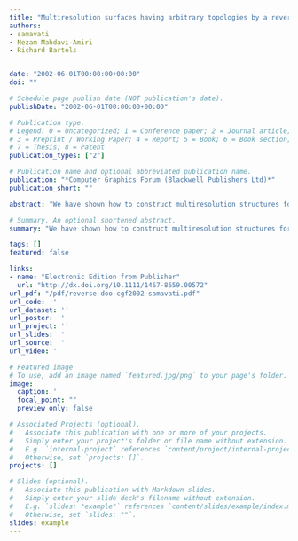 ```yaml
---
title: "Multiresolution surfaces having arbitrary topologies by a reverse Doo subdivision method"
authors:
- samavati
- Nezam Mahdavi-Amiri
- Richard Bartels


date: "2002-06-01T00:00:00+00:00"
doi: ""

# Schedule page publish date (NOT publication's date).
publishDate: "2002-06-01T00:00:00+00:00"

# Publication type.
# Legend: 0 = Uncategorized; 1 = Conference paper; 2 = Journal article;
# 3 = Preprint / Working Paper; 4 = Report; 5 = Book; 6 = Book section;
# 7 = Thesis; 8 = Patent
publication_types: ["2"]

# Publication name and optional abbreviated publication name.
publication: "*Computer Graphics Forum (Blackwell Publishers Ltd)*"
publication_short: ""

abstract: "We have shown how to construct multiresolution structures for reversing subdivision rules using global least squares models (Samavati and Bartels, Computer Graphics Forum, 18(2):97–119, June 1999). As a result, semiorthogonal wavelet systems have also been generated. To construct a multiresolution surface of an arbitrary topology, however, biorthogonal wavelets are needed. In Bartels and Samavati (Journal of Computational and Applied Mathematics, 119:29–67, 2000) we introduced local least squares models for reversing subdivision rules to construct multiresolution curves and tensor product surfaces, noticing that the resulting wavelets were biorthogonal (under an induced inner product). Here, we construct multiresolution surfaces of arbitrary topologies by locally reversing the Doo subdivision scheme. In a Doo subdivision, a coarse surface is converted into a fine one by the contraction of coarse faces …"

# Summary. An optional shortened abstract.
summary: "We have shown how to construct multiresolution structures for reversing subdivision rules using global least squares models (Samavati and Bartels, Computer Graphics Forum, 18(2):97–119, June 1999). As a result, semiorthogonal wavelet systems have also been generated. To construct a multiresolution surface of an arbitrary topology, however, biorthogonal wavelets are needed. In Bartels and Samavati (Journal of Computational and Applied Mathematics, 119:29–67, 2000) we introduced local least square..."

tags: []
featured: false

links:
- name: "Electronic Edition from Publisher"
  url: "http://dx.doi.org/10.1111/1467-8659.00572"
url_pdf: "/pdf/reverse-doo-cgf2002-samavati.pdf"
url_code: ''
url_dataset: ''
url_poster: ''
url_project: ''
url_slides: ''
url_source: ''
url_video: ''

# Featured image
# To use, add an image named `featured.jpg/png` to your page's folder. 
image:
  caption: ''
  focal_point: ""
  preview_only: false

# Associated Projects (optional).
#   Associate this publication with one or more of your projects.
#   Simply enter your project's folder or file name without extension.
#   E.g. `internal-project` references `content/project/internal-project/index.md`.
#   Otherwise, set `projects: []`.
projects: []

# Slides (optional).
#   Associate this publication with Markdown slides.
#   Simply enter your slide deck's filename without extension.
#   E.g. `slides: "example"` references `content/slides/example/index.md`.
#   Otherwise, set `slides: ""`.
slides: example
---
```

